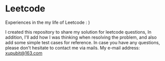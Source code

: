 # Leetcode
Experiences in the my life of Leetcode : )

I created this repository to share my solution for leetcode questions,
In addition, I'll add how I was thinking when resolving the problem, and also add some simple test cases for reference.
In case you have any questions, please don't hesitate to contact me via mails.
My e-mail address: xupubit@163.com

